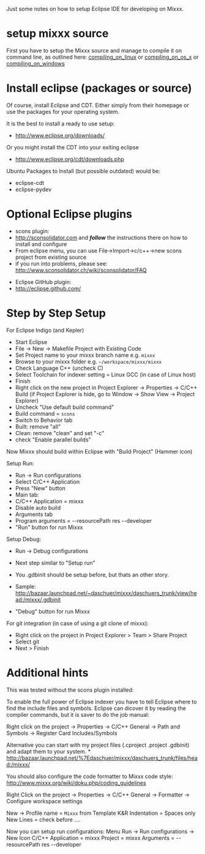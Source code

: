 Just some notes on how to setup Eclipse IDE for developing on Mixxx.

# setup mixxx source

First you have to setup the Mixxx source and manage to compile it on
command line, as outlined here:
[compiling\_on\_linux](compiling_on_linux) or
[compiling\_on\_os\_x](compiling_on_os_x) or
[compiling\_on\_windows](compiling_on_windows)

# Install eclipse (packages or source)

Of course, install Eclipse and CDT. Either simply from their homepage or
use the packages for your operating system.

It is the best to install a ready to use setup:

  - <http://www.eclipse.org/downloads/>

Or you might install the CDT into your exiting eclipse

  - <http://www.eclipse.org/cdt/downloads.php>

Ubuntu Packages to Install (but possible outdated) would be:

  - eclipse-cdt
  - eclipse-pydev

# Optional Eclipse plugins

  - scons plugin: 
  - <http://sconsolidator.com> and ***follow*** the instructions there
    on how to install and configure
  - From eclipse menu, you can use File-\>Import-\>c/c++-\>new scons
    project from existing source 
  - if you run into problems, please see:
    <http://www.sconsolidator.ch/wiki/sconsolidator/FAQ>

<!-- end list -->

  - Eclipse GitHub plugin:
  - <http://eclipse.github.com/>

# Step by Step Setup

For Eclipse Indigo (and Kepler)

  - Start Eclipse
  - File -\> New -\> Makefile Project with Existing Code
  - Set Project name to your mixxx branch name e.g. `mixxx`
  - Browse to your mixxx folder e.g. `~/workspace/mixxx/mixxx`
  - Check Language C++ (uncheck C)
  - Select Toolchain for indexer setting = Linux GCC (in case of Linux
    host) 
  - Finish 
  - Right click on the new project in Project Explorer -\> Properties
    -\> C/C++ Build (if Project Explorer is hide, go to Window -\> Show
    View -\> Project Explorer)
  - Uncheck "Use default build command"
  - Build command = `scons`
  - Switch to Behavior tab
  - Built: remove "all"
  - Clean: remove "clean" and set "-c"
  - check "Enable parallel builds" 

Now Mixxx should build within Eclipse with "Build Project" (Hammer icon)

Setup Run:

  - Run -\> Run configurations 
  - Select C/C++ Application 
  - Press "New" button 
  - Main tab:
  - C/C++ Application = mixxx
  - Disable auto build
  - Arguments tab 
  - Program arguments = --resourcePath res --developer 
  - "Run" button for run Mixxx

Setup Debug:

  - Run -\> Debug configurations 
  - Next step similar to "Setup run"
  - You .gdbinit should be setup before, but thats an other story.
  - Sample:
    <http://bazaar.launchpad.net/~daschuer/mixxx/daschuers_trunk/view/head:/mixxx/.gdbinit>
    
  - "Debug" button for run Mixxx

For git integration (in case of using a git clone of mixxx):

  - Right click on the project in Project Explorer \> Team \> Share
    Project
  - Select git 
  - Next \> Finish 

# Additional hints

This was tested without the scons plugin installed:

To enable the full power of Eclipse indexer you have to tell Eclipse
where to find the include files and symbols. Eclipse can dicover it by
reading the compiler commands, but it is saver to do the job manual:

Right click on the project -\> Properties -\> C/C++ General -\> Path and
Symbols -\> Register Card Includes/Symbols

Alternative you can start with my project files (.cproject .project
.gdbinit) and adapt them to your system. \*
<http://bazaar.launchpad.net/%7Edaschuer/mixxx/daschuers_trunk/files/head:/mixxx/>

You should also configure the code formatter to Mixxx code style:
<http://www.mixxx.org/wiki/doku.php/coding_guidelines>

Right Click on the project -\> Properties -\> C/C++ General -\>
Formatter -\> Configure workspace settings

New -\> Profile name = `Mixxx` from Template K\&R Indentation = Spaces
only New Lines = check before ....

Now you can setup run configurations: Menu Run -\> Run configurations
-\> New Icon C/C++ Application = mixxx Project = mixxx Arguments =
--resourcePath res --developer
